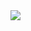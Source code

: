 <img src="https://github.githubassets.com/images/modules/site/enterprise/launchpad/hero/transformation-745.jpg" />

